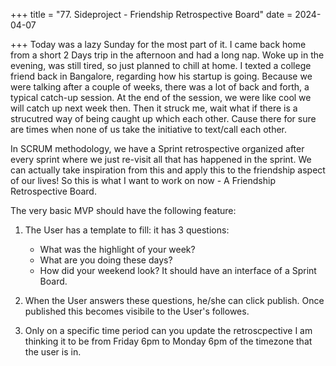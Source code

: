 +++
title = "77. Sideproject - Friendship Retrospective Board"
date = 2024-04-07

+++
Today was a lazy Sunday for the most part of it. I came back home from a short 2 Days trip in the afternoon and had a long nap. Woke up in the evening, was still tired, so just planned to chill at home. I texted a college friend back in Bangalore, regarding how his startup is going. Because we were talking after a couple of weeks, there was a lot of back and forth, a typical catch-up session. At the end of the session, we were like cool we will catch up next week then. Then it struck me, wait what if there is a strucutred way of being caught up which each other. Cause there for sure are times when none of us take the initiative to text/call each other.

In SCRUM methodology, we have a Sprint retrospective organized after every sprint where we just re-visit all that has happened in the sprint. We can actually take inspiration from this and apply this to the friendship aspect of our lives! So this is what I want to work on now - A Friendship Retrospective Board.

The very basic MVP should have the following feature:

1. The User has a template to fill: it has 3 questions:
    - What was the highlight of your week?
    - What are you doing these days?
    - How did your weekend look?
It should have an interface of a Sprint Board.

2. When the User answers these questions, he/she can click publish. Once published this becomes visibile to the User's followes.

3. Only on a specific time period can you update the retroscpective I am thinking it to be from Friday 6pm to Monday 6pm of the timezone that the user is in.
